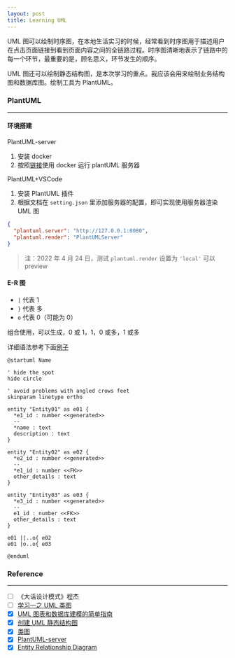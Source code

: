 ```yaml
---
layout: post
title: Learning UML
---
```


UML 图可以绘制时序图，在本地生活实习的时候，经常看到时序图用于描述用户在点击页面链接到看到页面内容之间的全链路过程。时序图清晰地表示了链路中的每一个环节，最重要的是，顾名思义，环节发生的顺序。

UML 图还可以绘制静态结构图，是本次学习的重点。我应该会用来绘制业务结构图和数据库图。绘制工具为 PlantUML。

<!--more-->

### PlantUML

<hr/>

#### 环境搭建

PlantUML-server

1. 安装 docker
2. 按照[链接](https://github.com/plantuml/plantuml-server#how-to-run-the-server-with-docker)使用 docker 运行 plantUML 服务器

PlantUML+VSCode

1. 安装 PlantUML 插件
2. 根据文档在 `setting.json` 里添加服务器的配置，即可实现使用服务器渲染 UML 图

```json
{
  "plantuml.server": "http://127.0.0.1:8080",
  "plantuml.render": "PlantUMLServer"
}
```

> 注：2022 年 4 月 24 日，测试 `plantuml.render` 设置为 `'local'` 可以 preview

#### E-R 图

- `|` 代表 1
- `}` 代表 多
- `o` 代表 0（可能为 0）

组合使用，可以生成，0 或 1，1，0 或多，1 或多

详细语法参考下面[例子](https://plantuml.com/en/ie-diagram)

```plantuml
@startuml Name

' hide the spot
hide circle

' avoid problems with angled crows feet
skinparam linetype ortho

entity "Entity01" as e01 {
  *e1_id : number <<generated>>
  --
  *name : text
  description : text
}

entity "Entity02" as e02 {
  *e2_id : number <<generated>>
  --
  *e1_id : number <<FK>>
  other_details : text
}

entity "Entity03" as e03 {
  *e3_id : number <<generated>>
  --
  e1_id : number <<FK>>
  other_details : text
}

e01 ||..o{ e02
e01 |o..o{ e03

@enduml

```

### Reference

<hr/>

- [ ] 《大话设计模式》程杰
- [ ] [学习一之 UML 类图](https://www.shuzhiduo.com/A/WpdKxLvmzV/)
- [x] [UML 图表和数据库建模的简单指南](hhttps://www.microsoft.com/zh-cn/microsoft-365/business-insights-ideas/resources/guide-to-uml-diagramming-and-database-modeling)
- [x] [创建 UML 静态结构图](https://support.microsoft.com/zh-cn/office/%e5%88%9b%e5%bb%ba-uml-%e9%9d%99%e6%80%81%e7%bb%93%e6%9e%84%e5%9b%be-bb11b3df-8830-4e31-a437-332585da7ce8?ui=zh-cn&rs=zh-cn&ad=cn)
- [x] [类图](https://plantuml.com/zh/class-diagram)
- [x] [PlantUML-server](https://github.com/plantuml/plantuml-server)
- [x] [Entity Relationship Diagram](https://plantuml.com/en/ie-diagram#06a40b5d1c1792ac)
